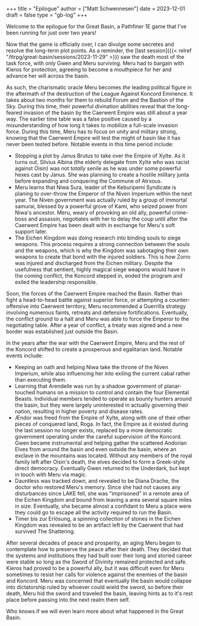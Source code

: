 +++
title = "Epilogue"
author = ["Matt Schwennesen"]
date = 2023-12-01
draft = false
type = "gb-log"
+++

Welcome to the epilogue for the Great Basin, a Pathfiner 1E game that I've been
running for just over two years!

Now that the game is officially over, I can divulge some secretes and resolve
the long-term plot points. As a reminder, the [last session]({{< relref
"/ttrpg/great-basin/sessions/2023-11-29" >}}) saw the death most of the task
force, with only Gwen and Meru surviving. Meru had to bargain with Kieros for
protection, agreeing to become a mouthpiece for her and advance her will across
the basin.

As such, the charismatic oracle Meru becomes _the_ leading political figure in the
aftermath of the destruction of the League Against Koncord Eminence. It takes
about two months for them to rebuild Forum and the Bastion of the Sky. During
this time, their powerful divination abilities reveal that the long-feared
invasion of the basin by the Caerwent Empire was still about a year way. The
earlier time table was a false positive caused by a misunderstanding of how long
it takes to mobilize a full-scale invasion force. During this time, Meru has to
focus on unity and military strong, knowing that the Caerwent Empire will test
the might of basin like it has never been tested before. Notable events in this
time period include:

-   Stopping a plot by Janus Brutus to take over the Empire of Xylte. As it turns
    out, Silvius Albina (the elderly delegate from Xylte who was racist against
    Oisin) was not *totally* senile as he was under some powerful hexes cast by
    Janus. She was planning to create a hostile military junta before expanding
    and conquering the Commune of Atrxous.
-   Meru learns that Niwa Sura, leader of the Keburipemi Syndicate is planing to
    over-throw the Emperor of the Niven Imperium within the next year. The Niven
    government was actually ruled by a group of immortal samurai, blessed by a
    powerful grove of Kami, who seized power from Niwa's ancestor. Meru, weary of
    provoking an old ally, powerful crime-boss and assassin, negotiates with her
    to delay the coup until after the Caerwent Empire has been dealt with in
    exchange for Meru's soft support later.
-   The Eichen Kingdom was doing research into binding souls to siege
    weapons. This process requires a strong connection between the souls and the
    weapons, which is why the Kingdom was sabotaging their own weapons to create
    that bond with the injured soldiers. This is how Zorro was injured and
    discharged from the Eichen military. Despite the usefulness that sentient,
    highly magical siege weapons would have in the coming conflict, the Koncord
    stepped in, ended the program and exiled the leadership responsible.

Soon, the forces of the Caerwent Empire reached the Basin. Rather than fight a
head-to-head battle against superior force, or attempting a counter-offensive
into Caerwent territory, Meru recommended a Guerrilla strategy involving
numerous faints, retreats and defensive fortifications. Eventually, the
conflict ground to a halt and Meru was able to force the Emperor to the
negotiating table. After a year of conflict, a treaty was signed and a new
border was established just outside the Basin.

In the years after the war with the Caerwent Empire, Meru and the rest of the
Koncord shifted to create a prosperous and egalitarian land. Notable events
include:

-   Keeping an oath and helping Niwa take the throne of the Niven Imperium, while
    also influencing her into exiling the current cabal rather than executing
    them.
-   Learning that Arendelle was run by a shadow government of planar-touched
    humans on a mission to control and contain the four Elemental
    Beasts. Individual members tended to operate as bounty hunters around the
    basin, but they were largely uninterested in actually governing their nation,
    resulting in higher poverty and disease rates.
-   Ændor was freed from the Empire of Xylte, along with one of their other pieces
    of conquered land, Roga. In fact, the Empire as it existed during the last
    session no longer exists, replaced by a more democratic government operating
    under the careful supervision of the Koncord. Gwen became instrumental and
    helping gather the scattered Andorian Elves from around the basin and even
    outside the basin, where an exclave in the mountains was located. Without any
    members of the royal family left after Oisin's death, the elves decided to
    form a Greek-style direct democracy. Eventually Gwen returned to the
    Underdark, but kept in touch with Meru via magic.
-   Dauntless was tracked down, and revealed to be Diana Drache, the doctor who
    restored Meru's memory. Since she had not causes any disturbances since LAKE
    fell, she was "imprisoned" in a remote area of the Eichen Kingdom and bound
    from leaving a area several square miles in size. Eventually, she became almost
    a confidant to Meru a place were they could go to escape all the activity
    required to run the Basin.
-   Timer bis zur Erlösung, a spinning collection of stones in the Eichen Kingdom
    was revealed to be an artifact left by the Caerwent that had survived The
    Shattering.

After several decades of peace and prosperity, an aging Meru began to
contemplate how to preserve the peace after their death. They decided that the
systems and institutions they had built over their long and storied career were
stable so long as the Sword of Divinity remained protected and safe. Kieros had
proved to be a powerful ally, but it was difficult even for Meru sometimes to
resist her calls for violence against the enemies of the basin and Koncord. Meru
was concerned that eventually the basin would collapse into dictatorship ruled by
whoever could wield the sword, so before their death, Meru hid the sword and
traveled the basin, leaving hints as to it's rest place before passing into the
next realm them self.

Who knows if we will even learn more about what happened in the Great Basin.
